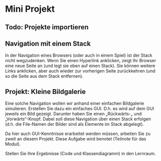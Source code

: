 Mini Projekt
============

Todo: Projekte importieren
---------------------------

Navigation mit einem Stack
---------------------------
In der Navigation eines Browsers (oder auch in einem Spiel) ist der
Stack nicht wegzudenken. Wenn Sie einen Hyperlink anklicken, zeigt Ihr
Browser eine neue Seite an (und legt sie oben auf einen Stack). Sie
können weitere Links anklicken, aber auch wieder zur vorherigen Seite
zurückkehren (und so die Seite aus dem Stack entfernen).

Projekt: Kleine Bildgalerie
---------------------------

Eine solche Navigation wollen wir anhand einer einfachen Bildgalerie
simulieren. Erstellen Sie dazu ein einfaches GUI. D.h. es wird auf dem
GUI jeweils ein Bild gezeigt. Darunter haben Sie einen „Rückwärts-„ und
„Vorwärts“-Knopf. Dabei soll diese Navigation über einen Stack erfolgen
(d.h. die File-Namen der Bilder sind als Elemente im Stack abgelegt).

Da hier auch GUI-Kenntnisse erarbeitet werden müssen, arbeiten Sie zu
zweit an diesem Projekt. Diese Aufgabe wird benotet (Teilnote für das
Modul).

Stellen Sie Ihre Ergebnisse (Code und Klassendiagramm) in den Lernraum.
